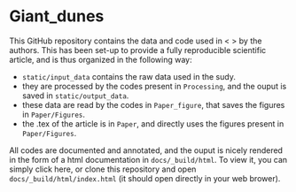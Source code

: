 # Giant_dunes

This GitHub repository contains the data and code used in < > by the authors. This has been set-up to provide a fully reproducible scientific article, and is thus organized in the following way:

- `static/input_data` contains the raw data used in the sudy.
- they are processed by the codes present in `Processing`, and the ouput is saved in `static/output_data`.
- these data are read by the codes in `Paper_figure`, that saves the figures in `Paper/Figures`.
- the .tex of the article is in `Paper`, and directly uses the figures present in `Paper/Figures`.

All codes are documented and annotated, and the ouput is nicely rendered in the form of a html documentation in `docs/_build/html`. To view it, you can simply click here, or clone this repository and open `docs/_build/html/index.html` (it should open directly in your web brower).
